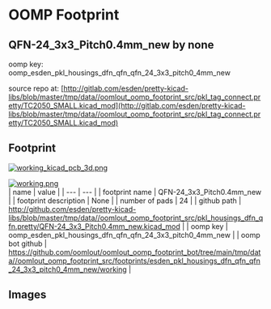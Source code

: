 # OOMP Footprint  
## QFN-24_3x3_Pitch0.4mm_new  by none  
  
oomp key: oomp_esden_pkl_housings_dfn_qfn_qfn_24_3x3_pitch0_4mm_new  
  
source repo at: [http://gitlab.com/esden/pretty-kicad-libs/blob/master/tmp/data//oomlout_oomp_footprint_src/pkl_tag_connect.pretty/TC2050_SMALL.kicad_mod](http://gitlab.com/esden/pretty-kicad-libs/blob/master/tmp/data//oomlout_oomp_footprint_src/pkl_tag_connect.pretty/TC2050_SMALL.kicad_mod)  
## Footprint  
  
[![working_kicad_pcb_3d.png](working_kicad_pcb_3d_600.png)](working_kicad_pcb_3d.png)  
  
[![working.png](working_600.png)](working.png)  
| name | value | 
| --- | --- | 
| footprint name | QFN-24_3x3_Pitch0.4mm_new | 
| footprint description | None | 
| number of pads | 24 | 
| github path | http://github.com/esden/pretty-kicad-libs/blob/master/tmp/data//oomlout_oomp_footprint_src/pkl_housings_dfn_qfn.pretty/QFN-24_3x3_Pitch0.4mm_new.kicad_mod | 
| oomp key | oomp_esden_pkl_housings_dfn_qfn_qfn_24_3x3_pitch0_4mm_new | 
| oomp bot github | https://github.com/oomlout/oomlout_oomp_footprint_bot/tree/main/tmp/data//oomlout_oomp_footprint_src/footprints/esden_pkl_housings_dfn_qfn_qfn_24_3x3_pitch0_4mm_new/working | 
## Images  
